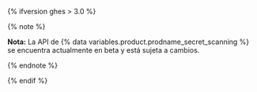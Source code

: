 {% ifversion ghes > 3.0 %}

{% note %}

**Nota:** La API de {% data variables.product.prodname_secret_scanning %} se encuentra actualmente en beta y está sujeta a cambios.

{% endnote %}

{% endif %}
